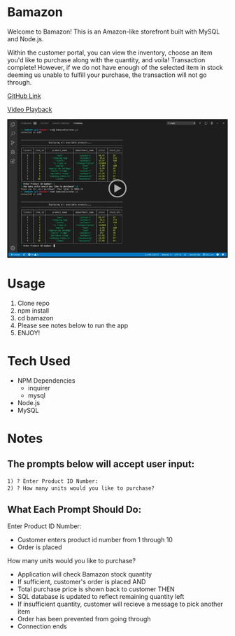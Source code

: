 # Bamazon

Welcome to Bamazon! This is an Amazon-like storefront built with MySQL and Node.js. 

Within the customer portal, you can view the inventory, choose an item you'd like to purchase along with the quantity, and voila! Transaction complete! However, if we do not have enough of the selected item in stock deeming us unable to fulfill your purchase, the transaction will not go through.

[GitHub Link](https://github.com/gwyscaver/bamazon)

[Video Playback](https://youtu.be/gSUrpuhjrXU)

![Video Tutorial](assets/images/bamazon.jpg)



# Usage
1. Clone repo
2. npm install
3. cd bamazon
4. Please see notes below to run the app
5. ENJOY!

# Tech Used
* NPM Dependencies
    * inquirer
    * mysql
* Node.js
* MySQL


# Notes

## The prompts below will accept user input:
    1) ? Enter Product ID Number:
    2) ? How many units would you like to purchase?

## What Each Prompt Should Do:

Enter Product ID Number:
* Customer enters product id number from 1 through 10
* Order is placed



How many units would you like to purchase?
* Application will check Bamazon stock quantity
* If sufficient, customer's order is placed AND
* Total purchase price is shown back to customer THEN
* SQL database is updated to reflect remaining quantity left
* If insufficient quantity, customer will recieve a message to pick another item
* Order has been prevented from going through
* Connection ends


